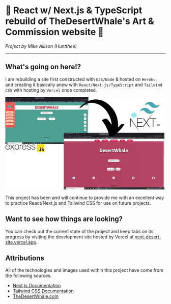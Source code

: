 # :hammer:  React w/ Next.js & TypeScript rebuild of TheDesertWhale's Art & Commission website :wrench:

*Project by Mike Allison (Huntthee)*

---

## What's going on here!?
I am rebuilding a site first constructed with `EJS/Node` & hosted on `Heroku`, and creating it basically anew with `React/Next.js/TypeScript` and `Tailwind CSS` with hosting by `Vercel` once completed.

![Simple & vague diagram of the site update being made](public/images/site-swap.webp)

This project has been and will continue to provide me with an excellent way to practice React/Next.js and Tailwind CSS for use on future projects.

## Want to see how things are looking?
You can check out the current state of the project and keep tabs on its progress by visiting the development site hosted by Vercel at [next-desert-site.vercel.app](https://next-desert-site.vercel.app).

## Attributions
All of the technologies and images used within this project have come from the following sources.

 - [Next.js Documentation](https://nextjs.org/docs/getting-started)
 - [Tailwind CSS Documentation](https://tailwindcss.com/docs/installation)
 - [TheDesertWhale.com](https://www.thedesertwhale.com)